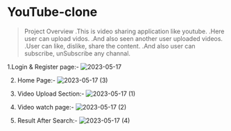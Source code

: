# YouTube-clone

>Project Overview
.This is video sharing application like youtube.
.Here user can upload vidos.
.And also seen another user uploaded videos.
.User can like, dislike, share the content.
.And also user can subscribe, unSubscribe any channal.


1.Login & Register page:-
![2023-05-17](https://github.com/metaphor07/YouTube-clone/assets/93358507/a451c149-d8d2-4379-99cb-15602e2240e3)


2. Home Page:-
![2023-05-17 (3)](https://github.com/metaphor07/YouTube-clone/assets/93358507/3cc506ba-3e60-46d5-943d-350805ec7798)



3. Video Upload Section:-
![2023-05-17 (1)](https://github.com/metaphor07/YouTube-clone/assets/93358507/6121bd48-19ad-4f25-920f-a03ba7970d22)


4. Video watch page:-
![2023-05-17 (2)](https://github.com/metaphor07/YouTube-clone/assets/93358507/85769c27-7b2c-4b42-a5d3-a5ea0fc01740)


5. Result After Search:-
![2023-05-17 (4)](https://github.com/metaphor07/YouTube-clone/assets/93358507/9e1734f1-7a86-4297-a037-10b6d7c74dd3)
